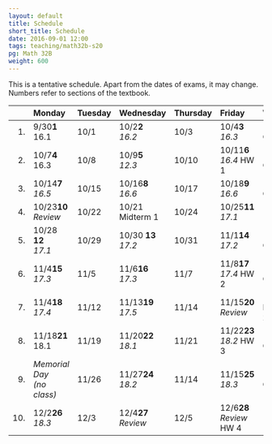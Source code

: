 ```yaml
---
layout: default
title: Schedule
short_title: Schedule
date: 2016-09-01 12:00
tags: teaching/math32b-s20
pg: Math 32B
weight: 600
---
```


This is a tentative schedule. Apart from the dates of exams, it may change. Numbers refer to sections of the textbook.

<table class="schedule">
    <thead>
        <tr class="header">
            <th align="right"></th>
            <th align="left">Monday</th>
            <th align="left">Tuesday</th>
            <th align="left">Wednesday</th>
            <th align="left">Thursday</th>
            <th align="left">Friday</th>
            <th align="left">Weekend</th>
        </tr>
    </thead>
    <tbody>
        <tr class="even">
            <td align="right">1.</td>
            <td align="left"><span class="right">9/30</span><span class="left"><b>1</b></span><br>16.1</td>
            <td align="left"><span class="right">10/1</span><span class="left"><b></b></span><br></td>
            <td align="left"><span class="right">10/2</span><span class="left"><b>2</b></span><br><em>16.2</em></td>
            <td align="left"><span class="right">10/3</span><span class="left"><b></b></span><br></td>
            <td align="left"><span class="right">10/4</span><span class="left"><b>3</b></span><br><em>16.3</em></td>
            <td align="left"><span class="right"></span><span class="left"><b></b></span><br><span class="hw">Quiz 1</span></td>
        </tr>
        <tr class="odd">
            <td align="right">2.</td>
            <td align="left"><span class="right">10/7</span><span class="left"><b>4</b></span><br>16.3</td>
            <td align="left"><span class="right">10/8</span><span class="left"><b> </b></span><br></td>
            <td align="left"><span class="right">10/9</span><span class="left"><b>5</b></span><br><em>12.3</em></td>
            <td align="left"><span class="right">10/10</span><span class="left"><b> </b></span><br></td>
            <td align="left"><span class="right">10/11</span><span class="left"><b>6</b></span><br><em>16.4</em> <span class="hw">HW 1</span></td>
            <td align="left"><span class="right"></span><span class="left"><b></b></span><br><span class="hw">Quiz 2</span></td>
        </tr>
        <tr class="even">
            <td align="right">3.</td>
            <td align="left"><span class="right">10/14</span><span class="left"><b>7</b></span><br><em>16.5</em></td>
            <td align="left"><span class="right">10/15</span><span class="left"><b> </b></span><br></td>
            <td align="left"><span class="right">10/16</span><span class="left"><b>8</b></span><br><em>16.6</em></td>
            <td align="left"><span class="right">10/17</span><span class="left"><b> </b></span><br></td>
            <td align="left"><span class="right">10/18</span><span class="left"><b>9</b></span><br><em>16.6</em></td>
            <td align="left"><span class="right"></span><span class="left"><b></b></span><br><span class="hw">Quiz 3</span></td>
        </tr>
        <tr class="odd">
            <td align="right">4.</td>
            <td align="left"><span class="right">10/23</span><span class="left"><b>10</b></span><br><em>Review</em></td>
            <td align="left"><span class="right">10/22</span><span class="left"><b></b></span><br></td>
            <td align="left"><span class="right">10/21</span><span class="left"><b></b></span><br><span class="exam">Midterm 1</span></td>
            <td align="left"><span class="right">10/24</span><span class="left"><b></b></span><br></td>
            <td align="left"><span class="right">10/25</span><span class="left"><b>11</b></span><br><em>17.1</em></td>
            <td align="left"><span class="right"></span><span class="left"><b></b></span><br></td>
        </tr>
        <tr class="even">
            <td align="right">5.</td>
            <td align="left"><span class="right">10/28 </span><span class="left"><b>12</b></span><br><em>17.1</em></td>
            <td align="left"><span class="right">10/29 </span><span class="left"><b>  </b></span><br></td>
            <td align="left"><span class="right">10/30 </span><span class="left"><b>13</b></span><br><em>17.2</em></td>
            <td align="left"><span class="right">10/31 </span><span class="left"><b>  </b></span><br></td>
            <td align="left"><span class="right">11/1</span><span class="left"><b>14</b></span><br><em>17.2</em></td>
            <td align="left"><span class="right"></span><span class="left"><b></b></span><br><span class="hw">Quiz 4</span></td>
        </tr>
        <tr class="odd">
            <td align="right">6.</td>
            <td align="left"><span class="right">11/4</span><span class="left"><b>15</b></span><br><em>17.3</em></td>
            <td align="left"><span class="right">11/5</span><span class="left"><b>  </b></span><br></td>
            <td align="left"><span class="right">11/6</span><span class="left"><b>16</b></span><br><em>17.3</em></td>
            <td align="left"><span class="right">11/7</span><span class="left"><b>  </b></span><br></td>
            <td align="left"><span class="right">11/8</span><span class="left"><b>17</b></span><br><em>17.4</em> <span class="hw">HW 2</span></td>
            <td align="left"><span class="right"></span><span class="left"><b></b></span><br><span class="hw">Quiz 5</span></td>
        </tr>
        <tr class="even">
            <td align="right">7.</td>
            <td align="left"><span class="right">11/4</span><span class="left"><b>18</b></span><br><em>17.4</em></td>
            <td align="left"><span class="right">11/12</span><span class="left"><b>  </b></span><br></td>
            <td align="left"><span class="right">11/13</span><span class="left"><b>19</b></span><br><em>17.5</em></td>
            <td align="left"><span class="right">11/14</span><span class="left"><b>  </b></span><br></td>
            <td align="left"><span class="right">11/15</span><span class="left"><b>20</b></span><br><em>Review</em></td>
            <td align="left"><span class="right"></span><span class="left"><b></b></span><br><span class="exam">Midterm 2</span></td>
        </tr>
        <tr class="odd">
            <td align="right">8.</td>
            <td align="left"><span class="right">11/18</span><span class="left"><b>21</b></span><br>18.1</td>
            <td align="left"><span class="right">11/19</span><span class="left"><b>  </b></span><br></td>
            <td align="left"><span class="right">11/20</span><span class="left"><b>22</b></span><br><em>18.1</em></td>
            <td align="left"><span class="right">11/21</span><span class="left"><b>  </b></span><br></td>
            <td align="left"><span class="right">11/22</span><span class="left"><b>23</b></span><br><em>18.2</em> <span class="hw">HW 3</span></td>
            <td align="left"><span class="right"></span><span class="left"><b></b></span><br><span class="hw">Quiz 6</span></td>
        </tr>
        <tr class="even">
            <td align="right">9.</td>
            <td align="left" class="hol"><em>Memorial Day<br>(no class)</em></td>
            <td align="left"><span class="right">11/26</span><span class="left"><b>  </b></span><br></td>
            <td align="left"><span class="right">11/27</span><span class="left"><b>24</b></span><br><em>18.2</em></td>
            <td align="left"><span class="right">11/14</span><span class="left"><b>  </b></span><br></td>
            <td align="left"><span class="right">11/15</span><span class="left"><b>25</b></span><br><em>18.3</em></td>
            <td align="left"><span class="right"></span><span class="left"><b></b></span><br><span class="hw">Quiz 7</span></td>
        </tr>
        <tr class="odd">
            <td align="right">10.</td>
            <td align="left"><span class="right">12/2</span><span class="left"><b>26</b></span><br><em>18.3</em></td>
            <td align="left"><span class="right">12/3</span><span class="left"><b>  </b></span><br></td>
            <td align="left"><span class="right">12/4</span><span class="left"><b>27</b></span><br><em>Review</em></td>
            <td align="left"><span class="right">12/5</span><span class="left"><b>  </b></span><br></td>
            <td align="left"><span class="right">12/6</span><span class="left"><b>28</b></span><br><em>Review</em> <span class="hw">HW 4</span></td>
            <td align="left"><span class="right"></span><span class="left"><b></b></span><br></td>
        </tr>
    </tbody>
</table>
